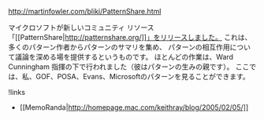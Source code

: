 http://martinfowler.com/bliki/PatternShare.html

マイクロソフトが新しいコミュニティ リソース「[[PatternShare|http://patternshare.org/]]」をリリースしました。
これは、多くのパターン作者からパターンのサマリを集め、
パターンの相互作用について議論を深める場を提供するというものです。
ほとんどの作業は、Ward Cunningham 指揮の下で行われました（彼はパターンの生みの親です）。
ここでは、私、GOF、POSA、Evans、Microsoftのパターンを見ることができます。

!links

* [[MemoRanda|http://homepage.mac.com/keithray/blog/2005/02/05/]]